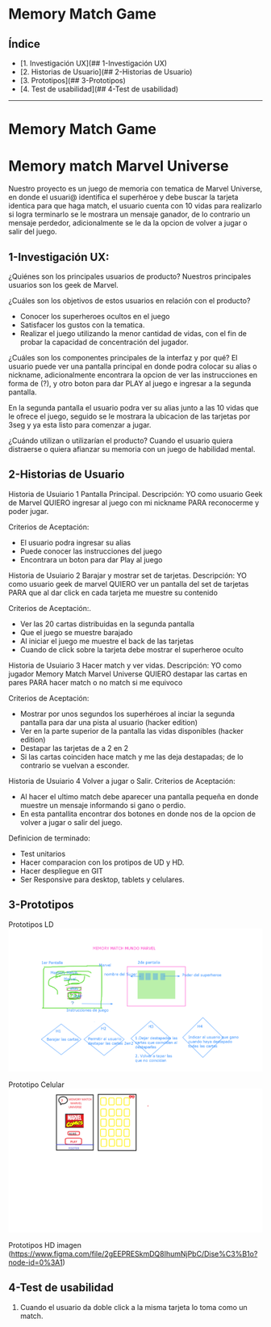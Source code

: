 # Memory Match Game

## Índice


* [1. Investigación UX](## 1-Investigación UX)
* [2. Historias de Usuario](## 2-Historias de Usuario)
* [3. Prototipos](## 3-Prototipos)
* [4. Test de usabilidad](## 4-Test de usabilidad)

***

# Memory Match Game
# Memory match Marvel Universe

Nuestro proyecto es un juego de memoria con tematica de Marvel Universe, en donde el usuari@ identifica el superhéroe y debe buscar la tarjeta identica para que haga match, el usuario cuenta con 10 vidas para realizarlo si logra terminarlo se le mostrara un mensaje ganador, de lo contrario un mensaje perdedor, adicionalmente se le da la opcion de volver a jugar o salir del juego.

## 1-Investigación UX:
¿Quiénes son los principales usuarios de producto?
Nuestros principales usuarios son los geek de Marvel.

¿Cuáles son los objetivos de estos usuarios en relación con el producto?
* Conocer los superheroes ocultos en el juego
* Satisfacer los gustos con la tematica.
* Realizar el juego utilizando la menor cantidad de vidas, con el fin de probar la capacidad de concentración del jugador.

¿Cuáles son los componentes principales de la interfaz y por qué?
El usuario puede ver una pantalla principal en donde podra colocar su alias o nickname, adicionalmente encontrara la opcion de ver las instrucciones en forma de (?), y otro boton para dar PLAY al juego e ingresar a la segunda pantalla.

En la segunda pantalla el usuario podra ver su alias junto a las 10 vidas que le ofrece el juego, seguido se le mostrara la ubicacion de las tarjetas por 3seg y ya esta listo para comenzar a jugar.

¿Cuándo utilizan o utilizarían el producto?
Cuando el usuario quiera distraerse o quiera afianzar su memoria con un juego de habilidad mental.


## 2-Historias de Usuario
Historia de Usuiario 1 Pantalla Principal.
Descripción: YO como usuario Geek de Marvel QUIERO  ingresar al juego con mi nickname PARA reconocerme y poder jugar.

Criterios de Aceptación:
* El usuario podra ingresar su alias
* Puede conocer las instrucciones del juego
* Encontrara un boton para dar Play al juego

Historia de Usuiario 2 Barajar y mostrar set de tarjetas.
Descripción: YO como usuario geek de marvel QUIERO ver un pantalla del set de tarjetas PARA que al dar click en cada tarjeta me muestre su contenido

Criterios de Aceptación:.
* Ver las 20 cartas distribuidas en la segunda pantalla
* Que el juego se muestre barajado
* Al iniciar el juego me muestre el back de las tarjetas
* Cuando de click sobre la tarjeta debe mostrar el superheroe oculto

Historia de Usuiario 3 Hacer match y ver vidas.
Descripción: YO como jugador Memory Match Marvel Universe  QUIERO destapar las cartas en pares PARA hacer match o no match si me equivoco

Criterios de Aceptación:
* Mostrar por unos segundos los superhéroes al inciar la segunda pantalla para dar una pista al usuario (hacker edition)
* Ver en la parte superior de la pantalla las vidas disponibles (hacker edition)
* Destapar las tarjetas de a 2 en 2
* Si las cartas coinciden hace match y me las deja destapadas; de lo contrario se vuelvan a esconder.

Historia de Usuiario 4 Volver a jugar o Salir.
Criterios de Aceptación:
* Al hacer el ultimo match debe aparecer una pantalla pequeña en donde muestre un mensaje informando si gano o perdio.
* En esta pantallita encontrar dos botones en donde nos de la opcion de volver a jugar o salir del juego.


Definicion de terminado: 
* Test unitarios 
* Hacer comparacion con los protipos de UD y HD.
* Hacer despliegue en GIT
* Ser Responsive para desktop, tablets y celulares.

## 3-Prototipos 
Prototipos LD
![primer bosquejo del prototipo](src/images/PrototipoLD.png)

Prototipo Celular
![Prototipo Celular](src/images/PrototipoUDPhone.png)


Prototipos HD
imagen (https://www.figma.com/file/2gEEPRESkmDQ8IhumNjPbC/Dise%C3%B1o?node-id=0%3A1)


## 4-Test de usabilidad
1. Cuando el usuario da doble click a la misma tarjeta lo toma como un match.


